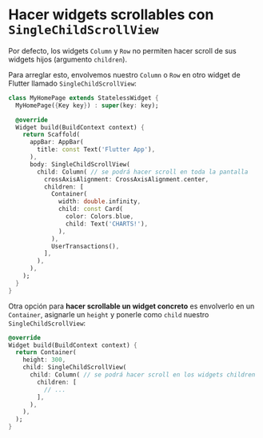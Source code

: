 # Hacer widgets scrollables con `SingleChildScrollView`

Por defecto, los widgets `Column` y `Row` no permiten hacer scroll de sus widgets hijos (argumento `children`).

Para arreglar esto, envolvemos nuestro `Column` o `Row` en otro widget de Flutter llamado `SingleChildScrollView`:

```dart
class MyHomePage extends StatelessWidget {
  MyHomePage({Key key}) : super(key: key);

  @override
  Widget build(BuildContext context) {
    return Scaffold(
      appBar: AppBar(
        title: const Text('Flutter App'),
      ),
      body: SingleChildScrollView(
        child: Column( // se podrá hacer scroll en toda la pantalla
          crossAxisAlignment: CrossAxisAlignment.center,
          children: [
            Container(
              width: double.infinity,
              child: const Card(
                color: Colors.blue,
                child: Text('CHARTS!'),
              ),
            ),
            UserTransactions(),
          ],
        ),
      ),
    );
  }
}
```

Otra opción para **hacer scrollable un widget concreto** es envolverlo en un `Container`, asignarle un `height` y ponerle como `child` nuestro `SingleChildScrollView`:

```dart
@override
Widget build(BuildContext context) {
  return Container(
    height: 300,
    child: SingleChildScrollView(
      child: Column( // se podrá hacer scroll en los widgets children
        children: [
          // ...
        ],
      ),
    ),
  );
}
```